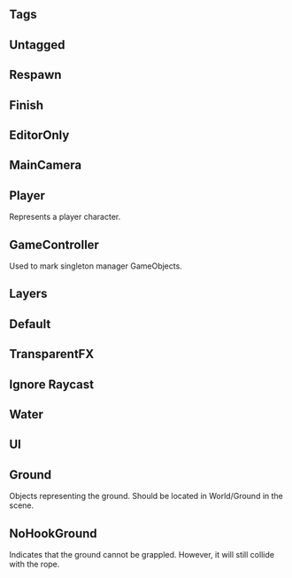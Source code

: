 Tags
----

## Untagged
## Respawn
## Finish
## EditorOnly
## MainCamera

## Player
Represents a player character.

## GameController
Used to mark singleton manager GameObjects.

Layers
------

## Default
## TransparentFX
## Ignore Raycast
## Water
## UI

## Ground
Objects representing the ground.
Should be located in World/Ground in the scene.

## NoHookGround
Indicates that the ground cannot be grappled.
However, it will still collide with the rope.
